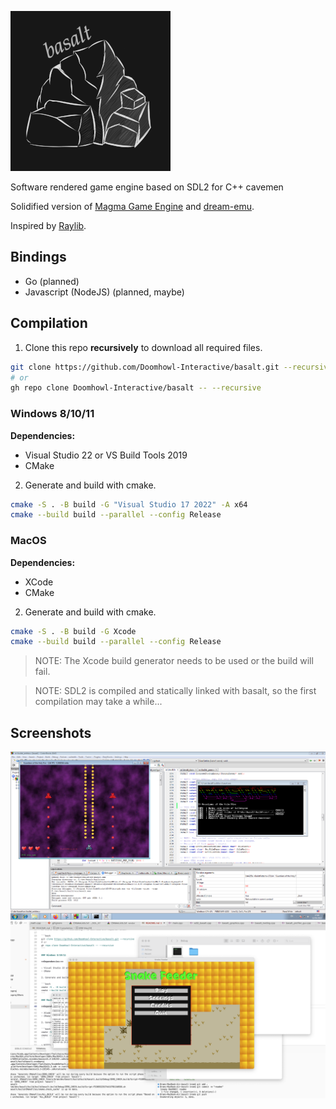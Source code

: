 ![basalt](misc/logo_small.png)

Software rendered game engine based on SDL2 for C++ cavemen

Solidified version of [Magma Game Engine](https://github.com/bramtechs/RaylibMagmaEngine)
and [dream-emu](https://github.com/bramtechs/dream-emu).

Inspired by [Raylib](https://github.com/raysan5/raylib).

## Bindings

- Go (planned)
- Javascript (NodeJS) (planned, maybe)

## Compilation

1. Clone this repo **recursively** to download all required files.

```bash
git clone https://github.com/Doomhowl-Interactive/basalt.git --recursive
# or
gh repo clone Doomhowl-Interactive/basalt -- --recursive
```

### Windows 8/10/11

**Dependencies:**

- Visual Studio 22 or VS Build Tools 2019
- CMake

2. Generate and build with cmake.

```bash
cmake -S . -B build -G "Visual Studio 17 2022" -A x64
cmake --build build --parallel --config Release
```

### MacOS

**Dependencies:**

- XCode
- CMake

2. Generate and build with cmake.

```bash
cmake -S . -B build -G Xcode
cmake --build build --parallel --config Release
```

> NOTE: The Xcode build generator needs to be used or the build will fail.

> NOTE: SDL2 is compiled and statically linked with basalt,
> so the first compilation may take a while...

## Screenshots

![Preview](screenshots/windows7_2.PNG)
![Preview2](screenshots/macos.png)
